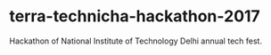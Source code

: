 # terra-technicha-hackathon-2017
Hackathon of National Institute of Technology Delhi annual tech fest.
